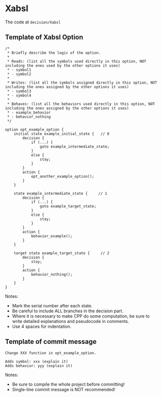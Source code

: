# Xabsl

The code at `decision/Xabsl`

## Template of Xabsl Option

```
/*
 * Briefly describe the logic of the option.
 *
 * Reads: (list all the symbols used directly in this option, NOT including the ones used by the other options it uses)
 * - symbol1
 * - symbol2
 *
 * Writes: (list all the symbols assigned directly in this option, NOT including the ones assigned by the other options it uses)
 * - symbol3
 * - symbol4
 *
 * Behaves: (list all the behaviors used directly in this option, NOT including the ones assigned by the other options it uses)
 * - example_behavior
 * - behavior_nothing
 */

option opt_example_option {
    initial state example_initial_state {   // 0
        decision {
            if (...) {
                goto example_intermediate_state;
            }
            else {
                stay;
            }
        }
        action {
            opt_another_example_option();
        }
    }

    state example_intermediate_state {     // 1
        decision {
            if (...) {
                goto example_target_state;
            }
            else {
                stay;
            }
        }
        action {
            behavior_example();
        }
    }

    target state example_target_state {     // 2
        decision {
            stay;
        }
        action {
            behavior_nothing();
        }
    }
}
```

Notes:
- Mark the serial number after each state.
- Be careful to include ALL branches in the decision part.
- Where it is necessary to make CPP do some computation, be sure to write detailed explanations and pseudocode in comments.
- Use 4 spaces for indentation.

## Template of commit message

```
Change XXX function in opt_example_option.

Adds symbol: xxx (explain it)
Adds behavior: yyy (explain it)
```

Notes:
- Be sure to compile the whole project before committing!
- Single-line commit message is NOT recommended!
